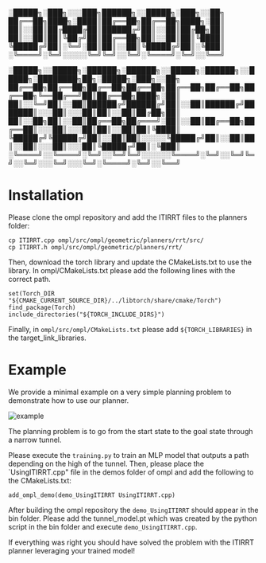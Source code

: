 
░█████╗░███╗░░░███╗██████╗░░█████╗░███╗░░██╗
██╔══██╗████╗░████║██╔══██╗██╔══██╗████╗░██║
██║░░██║██╔████╔██║██████╔╝██║░░██║██╔██╗██║
██║░░██║██║╚██╔╝██║██╔══██╗██║░░██║██║╚████║
╚█████╔╝██║░╚═╝░██║██║░░██║╚█████╔╝██║░╚███║
░╚════╝░╚═╝░░░░░╚═╝╚═╝░░╚═╝░╚════╝░╚═╝░░╚══╝

░█████╗░░█████╗░██████╗░██████╗░░█████╗░██████╗░░█████╗░████████╗██╗░█████╗░███╗░░██╗
██╔══██╗██╔══██╗██╔══██╗██╔══██╗██╔══██╗██╔══██╗██╔══██╗╚══██╔══╝██║██╔══██╗████╗░██║
██║░░╚═╝██║░░██║██████╔╝██████╔╝██║░░██║██████╔╝███████║░░░██║░░░██║██║░░██║██╔██╗██║
██║░░██╗██║░░██║██╔══██╗██╔═══╝░██║░░██║██╔══██╗██╔══██║░░░██║░░░██║██║░░██║██║╚████║
╚█████╔╝╚█████╔╝██║░░██║██║░░░░░╚█████╔╝██║░░██║██║░░██║░░░██║░░░██║╚█████╔╝██║░╚███║
░╚════╝░░╚════╝░╚═╝░░╚═╝╚═╝░░░░░░╚════╝░╚═╝░░╚═╝╚═╝░░╚═╝░░░╚═╝░░░╚═╝░╚════╝░╚═╝░░╚══╝

# Installation

Please clone the ompl repository and add the ITIRRT files to the planners folder:

```
cp ITIRRT.cpp ompl/src/ompl/geometric/planners/rrt/src/
cp ITIRRT.h ompl/src/ompl/geometric/planners/rrt/
```

Then, download the torch library and update the CMakeLists.txt to use the library. 
In ompl/CMakeLists.txt please add the following lines with the correct path.

```
set(Torch_DIR "${CMAKE_CURRENT_SOURCE_DIR}/../libtorch/share/cmake/Torch")
find_package(Torch)
include_directories("${TORCH_INCLUDE_DIRS}")
```

Finally, in `ompl/src/ompl/CMakeLists.txt` please add `${TORCH_LIBRARIES}` in the target_link_libraries.
    
# Example

We provide a minimal example on a very simple planning problem to demonstrate how to use our planner.

![example](https://github.com/thibaultbarbie/itirrt/assets/8063351/c26ffd75-9b97-4a17-8a8b-d773ed460138)

The planning problem is to go from the start state to the goal state through a narrow tunnel. 

Please execute the `training.py` to train an MLP model that outputs a path depending on the high of the tunnel. Then, please place the `UsingITIRRT.cpp" file in the demos folder of ompl and add the following to the CMakeLists.txt:

```
add_ompl_demo(demo_UsingITIRRT UsingITIRRT.cpp)
```

After building the ompl repository the `demo_UsingITIRRT` should appear in the bin folder. Please add the tunnel_model.pt which was created by the python script in the bin folder and execute `demo_UsingITIRRT.cpp`. 

If everything was right you should have solved the problem with the ITIRRT planner leveraging your trained model!
